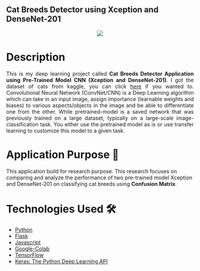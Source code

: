 ## Cat Breeds Detector using Xception and DenseNet-201 

<p align="center">
  <kbd>
    <img src="https://lh3.googleusercontent.com/32_EXO4EASMBdwG7Rgqb5gg7ncwHhAZNjtRqZ1hgMlzBjptjNNa0JxpSH0l04Xi7hQBXw9HczzntQQ=w1920-h902-rw"/>
  </kbd>
</p>
   

# Description

<p align="justify">This is my deep learning project called <b>Cat Breeds Detector Application using Pre-Trained Model CNN (Xception and DenseNet-201)</b>. I got the dataset of cats from kaggle, you can click <a href="https://www.kaggle.com/zippyz/cats-and-dogs-breeds-classification-oxford-dataset">here</a> if you wanted to. Convolutional Neural Network (ConvNet/CNN) is a Deep Learning algorithm which can take in an input image, assign importance (learnable weights and biases) to various aspects/objects in the image and be able to differentiate one from the other. While pretrained-model is a saved network that was previously trained on a large dataset, typically on a large-scale image-classification task. You either use the pretrained model as is or use transfer learning to customize this model to a given task.</p>

# Application Purpose 🔧

This application build for research purpose. This research focuses on comparing and analyze the performance of two pre-trained model Xception and DenseNet-201 on classifying cat breeds using <b>Confusion Matrix</b>. 

# Technologies Used 🛠️
- [Python](https://www.python.org/)
- [Flask](https://flask.palletsprojects.com/)
- [Javascript](https://www.javascript.com/)
- [Google-Colab](https://colab.research.google.com/)
- [TensorFlow](https://www.tensorflow.org/)
- [Keras: The Python Deep Learning API](https://keras.io/)
